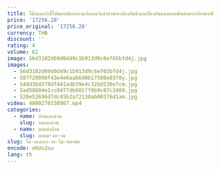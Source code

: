 ```yaml
---
title: โต๊ะและเก้าอี้ไม้พลาสติกกลางแจ้งลานวิลล่าสวนระเบียงกันน้ําและป้องกันแสงแดดพักผ่อนระเบียงคาเฟ่
price: '17256.28'
price_original: '17256.28'
currency: THB
discount: ''
rating: 4
volume: 62
image: S6d3102d69d0d49c1b913d9c6ef65bfd4j.jpg
images:
  - S6d3102d69d0d49c1b913d9c6ef65bfd4j.jpg
  - S87f2009bf43e4e6aab6d0b17580a0378y.jpg
  - S4dd3bd370df441adb39e4c32bd536e7cm.jpg
  - Sad58604e1cc0477db601ff9b9c87c3409.jpg
  - S20e52696d7dc45b2a72138ab00376d1am.jpg
video: 4000270338907.mp4
categories:
  - name: บ้านและสวน
    slug: านและสวน
  - name: ตกแต่งบ้าน
    slug: ตกแต-งบ-าน
slug: โต-ะและเก-าอ-ไม-พลาสต
encode: okUu2ou
lang: th
---
```

  